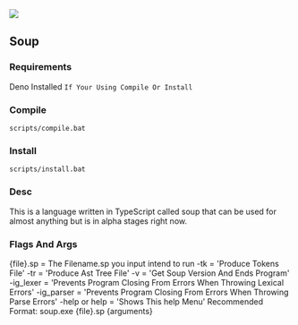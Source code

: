 <img src="https://img.shields.io/tokei/lines/github/ZombiiTheCoder/Soup?style=plastic"/>

## Soup

### Requirements

Deno Installed `If Your Using Compile Or Install`

### Compile

`scripts/compile.bat`

### Install

`scripts/install.bat`

### Desc

This is a language written in TypeScript called soup that can be used for almost anything but is in alpha stages right now.

### Flags And Args

{file}.sp = The Filename.sp you input intend to run
-tk = 'Produce Tokens File'
-tr = 'Produce Ast Tree File'
-v = 'Get Soup Version And Ends Program'
-ig_lexer = 'Prevents Program Closing From Errors When Throwing Lexical Errors'
-ig_parser = 'Prevents Program Closing From Errors When Throwing Parse Errors'
-help or help = 'Shows This help Menu'
Recommended Format: soup.exe {file}.sp {arguments}